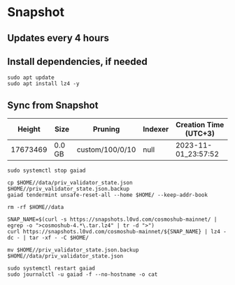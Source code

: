 # Snapshot

## Updates every 4 hours

## Install dependencies, if needed
```
sudo apt update
sudo apt install lz4 -y
```

## Sync from Snapshot  
| Height  | Size | Pruning | Indexer | Creation Time (UTC+3) |
| --------- | --------- | --------- | --------- | --------- |
| 17673469  | 0.0 GB  | custom/100/0/10 | null | 2023-11-01_23:57:52 |

```
sudo systemctl stop gaiad

cp $HOME//data/priv_validator_state.json $HOME//priv_validator_state.json.backup
gaiad tendermint unsafe-reset-all --home $HOME/ --keep-addr-book

rm -rf $HOME//data 

SNAP_NAME=$(curl -s https://snapshots.l0vd.com/cosmoshub-mainnet/ | egrep -o ">cosmoshub-4.*\.tar.lz4" | tr -d ">")
curl https://snapshots.l0vd.com/cosmoshub-mainnet/${SNAP_NAME} | lz4 -dc - | tar -xf - -C $HOME/

mv $HOME//priv_validator_state.json.backup $HOME//data/priv_validator_state.json

sudo systemctl restart gaiad
sudo journalctl -u gaiad -f --no-hostname -o cat